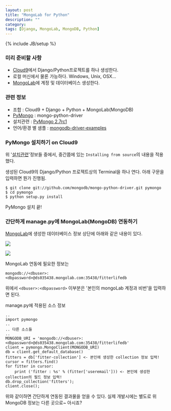 ```yaml
---
layout: post
title: "MongoLab for Python"
description: ""
category: 
tags: [Django, MongoLab, MongoDB, Python]
---
```

{% include JB/setup %}

### 미리 준비할 사항
* [Cloud9](https://c9.io/)에서 Django/Python프로젝트를 하나 생성한다.
* 로컬 머신에서 물론 가능하다. Windows, Unix, OSX...
* [MongoLab](https://mongolab.com)에 계정 및 데이터베이스 생성한다.


### 관련 정보
* 조합 : Cloud9 + Django + Python + MongoLab(MongoDB)
* [PyMongo](https://github.com/mongodb/mongo-python-driver) : mongo-python-driver
* 설치관련 : [PyMongo 2.7rc1](http://api.mongodb.org/python/current/installation.html)
* 언어/환경 별 샘플 : [mongodb-driver-examples](https://github.com/mongolab/mongodb-driver-examples)


### PyMongo 설치하기 on Cloud9

위 '[설치관련](http://api.mongodb.org/python/current/installation.html)'정보들 중에서, 중간쯤에 있는
`Installing from source`의 내용을 적용했다.

생성된 Cloud9의 Django/Python 프로젝트상의 Terminal을 하나 연다. 아래 구문을 입력하면 뭔가 진행됨.

    $ git clone git://github.com/mongodb/mongo-python-driver.git pymongo
    $ cd pymongo
    $ python setup.py install
    
PyMongo 설치 끝!


### 간단하게 manage.py에 MongoLab(MongoDB) 연동하기

[MongoLab](https://mongolab.com)에 생성한 데이터베이스 정보 상단에 아래와 같은 내용이 있다.

![](http://crossfitwod.herokuapp.com/uploads/mongolab01.png)

<img src="http://crossfitwod.herokuapp.com/uploads/mongolab01.png" />

MongoLab 연동에 필요한 정보는

    mongodb://<dbuser>:<dbpassword>@ds035438.mongolab.com:35438/fitterlifedb

위에서 `<dbuser>:<dbpassword>` 이부분은 '본인의 mongoLab 계정과 비번'을 입력하면 된다.

manage.py에 적용된 소스 정보

    ..
    import pymongo
    ..
    .. 다른 소스들
    .. 
    MONGODB_URI = 'mongodb://<dbuser>:<dbpassword>@ds035438.mongolab.com:35438/fitterlifedb'
    client = pymongo.MongoClient(MONGODB_URI)
    db = client.get_default_database()
    fitters = db['fitter-collection'] <- 본인에 생성한 collection 정보 입력!
    cursor = fitters.find()
    for fitter in cursor:
        print ('fitter : %s' % (fitter['useremail'])) <- 본인에 생성한 collection의 필드 정보 입력!
    db.drop_collection('fitters');
    client.close();
    
위와 같이하면 간단하게 연동된 결과물을 얻을 수 있다.
실제 개발시에는 별도로 위 MongoDB 정보는 다른 곳으로~ 아시죠?

